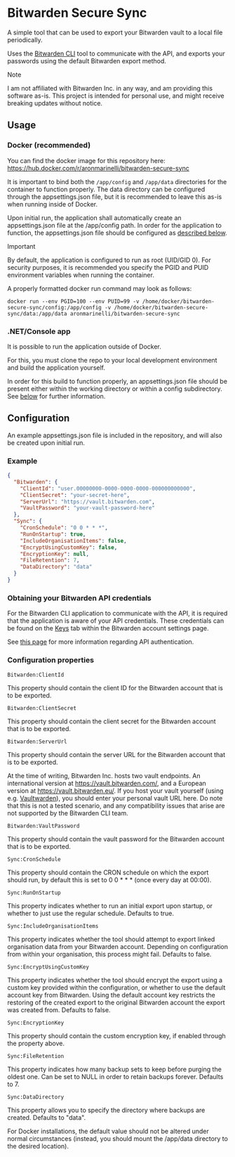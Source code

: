 # Bitwarden Secure Sync

A simple tool that can be used to export your Bitwarden vault to a local file periodically.

Uses the [Bitwarden CLI](https://github.com/bitwarden/clients) tool to communicate with the API, and exports your passwords using the default Bitwarden export method.

> [!NOTE]  
> I am not affiliated with Bitwarden Inc. in any way, and am providing this software as-is. This project is intended for personal use, and might receive breaking updates without notice. 

## Usage
### Docker (recommended)
You can find the docker image for this repository here: https://hub.docker.com/r/aronmarinelli/bitwarden-secure-sync

It is important to bind both the `/app/config` and `/app/data` directories for the container to function properly. The data directory can be configured through the appsettings.json file, but it is recommended to leave this as-is when running inside of Docker.

Upon initial run, the application shall automatically create an appsettings.json file at the /app/config path. In order for the application to function, the appsettings.json file should be configured as [described below](#configuration).

> [!IMPORTANT]  
> By default, the application is configured to run as root (UID/GID 0).
> For security purposes, it is recommended you specify the PGID and PUID environment variables when running the container.
> 
> A properly formatted docker run command may look as follows:
>
> ```docker run --env PGID=100 --env PUID=99 -v /home/docker/bitwarden-secure-sync/config:/app/config -v /home/docker/bitwarden-secure-sync/data:/app/data aronmarinelli/bitwarden-secure-sync```

### .NET/Console app
It is possible to run the application outside of Docker. 

For this, you must clone the repo to your local development environment and build the application yourself.

In order for this build to function properly, an appsettings.json file should be present either within the working directory or within a config subdirectory. See [below](#configuration) for further information.

## Configuration
An example appsettings.json file is included in the repository, and will also be created upon initial run.

### Example
```json
{
  "Bitwarden": {
    "ClientId": "user.00000000-0000-0000-0000-000000000000",
    "ClientSecret": "your-secret-here",
    "ServerUrl": "https://vault.bitwarden.com",
    "VaultPassword": "your-vault-password-here"
  },
  "Sync": {
    "CronSchedule": "0 0 * * *",
    "RunOnStartup": true,
    "IncludeOrganisationItems": false,
    "EncryptUsingCustomKey": false,
    "EncryptionKey": null,
    "FileRetention": 7,
    "DataDirectory": "data"
  }
}
```

### Obtaining your Bitwarden API credentials
For the Bitwarden CLI application to communicate with the API, it is required that the application is aware of your API credentials. These credentials can be found on the [Keys](https://vault.bitwarden.com/#/settings/security/security-keys) tab within the Bitwarden account settings page. 

See [this page](https://bitwarden.com/help/personal-api-key/) for more information regarding API authentication.

### Configuration properties
`Bitwarden:ClientId`

This property should contain the client ID for the Bitwarden account that is to be exported.

`Bitwarden:ClientSecret`

This property should contain the client secret for the Bitwarden account that is to be exported.

`Bitwarden:ServerUrl`

This property should contain the server URL for the Bitwarden account that is to be exported. 

At the time of writing, Bitwarden Inc. hosts two vault endpoints. An international version at https://vault.bitwarden.com/, and a European version at https://vault.bitwarden.eu/.
If you host your vault yourself (using e.g. [Vaultwarden](https://github.com/dani-garcia/vaultwarden)), you should enter your personal vault URL here. Do note that this is not a tested scenario, and any compatibility issues that arise are not supported by the Bitwarden CLI team.

`Bitwarden:VaultPassword`

This property should contain the vault password for the Bitwarden account that is to be exported.

`Sync:CronSchedule`

This property should contain the CRON schedule on which the export should run, by default this is set to 0 0 * * * (once every day at 00:00).

`Sync:RunOnStartup`

This property indicates whether to run an initial export upon startup, or whether to just use the regular schedule. Defaults to true.

`Sync:IncludeOrganisationItems`

This property indicates whether the tool should attempt to export linked organisation data from your Bitwarden account. Depending on configuration from within your organisation, this process might fail. Defaults to false.

`Sync:EncryptUsingCustomKey`

This property indicates whether the tool should encrypt the export using a custom key provided within the configuration, or whether to use the default account key from Bitwarden. Using the default account key restricts the restoring of the created export to the original Bitwarden account the export was created from. Defaults to false.

`Sync:EncryptionKey`

This property should contain the custom encryption key, if enabled through the property above.

`Sync:FileRetention`

This property indicates how many backup sets to keep before purging the oldest one. Can be set to NULL in order to retain backups forever. Defaults to 7.

`Sync:DataDirectory`

This property allows you to specify the directory where backups are created. Defaults to "data".

For Docker installations, the default value should not be altered under normal circumstances (instead, you should mount the /app/data directory to the desired location).